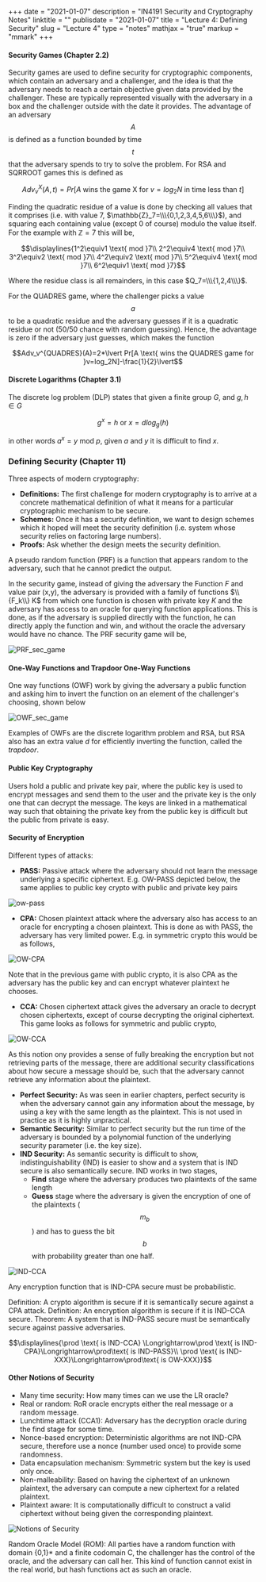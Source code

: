 +++
date = "2021-01-07"
description = "IN4191 Security and Cryptography Notes"
linktitle = ""
publisdate = "2021-01-07"
title = "Lecture 4: Defining Security"
slug = "Lecture 4"
type = "notes"
mathjax = "true"
markup = "mmark"
+++

#### Security Games (Chapter 2.2)

Security games are used to define security for cryptographic components, which contain an adversary and a challenger, and the idea is that the adversary needs to reach a certain objective given data provided by the challenger. These are typically represented visually with the adversary in a box and the challenger outside with the date it provides. The advantage of an adversary $$A$$ is defined as a function bounded by time $$t$$ that the adversary spends to try to solve the problem. For RSA and SQRROOT games this is defined as

$$Adv_v^X(A,t)=Pr[A \text{ wins the game X for }v=log_2N \text{ in time less than }t]$$

Finding the quadratic residue of a value is done by checking all values that it comprises (i.e. with value 7, $\mathbb{Z}_7=\\\{0,1,2,3,4,5,6\\\}$), and squaring each containing value (except 0 of course) modulo the value itself. For the example with $\mathbb{Z}=7$ this will be,

$$\displaylines{1^2\equiv1 \text{ mod }7\\
2^2\equiv4 \text{ mod }7\\
3^2\equiv2 \text{ mod }7\\
4^2\equiv2 \text{ mod }7\\
5^2\equiv4 \text{ mod }7\\
6^2\equiv1 \text{ mod }7}$$

Where the residue class is all remainders, in this case $Q_7=\\\{1,2,4\\\}$.

For the QUADRES game, where the challenger picks a value $$a$$ to be a quadratic residue and the adversary guesses if it is a quadratic residue or not (50/50 chance with random guessing). Hence, the advantage is zero if the adversary just guesses, which makes the function

$$Adv_v^{QUADRES}(A)=2*\lvert Pr[A \text{ wins the QUADRES game for }v=log_2N]-\frac{1}{2}\lvert$$

#### Discrete Logarithms (Chapter 3.1)

The discrete log problem (DLP) states that given a finite group $G$, and $g,h \in G$

$$g^x=h\text{ or }x=dlog_g(h)$$

in other words $a^x=y\text{ mod }p$, given $a$ and $y$ it is difficult to find $x$.

### Defining Security (Chapter 11)

Three aspects of modern cryptography:

- **Definitions:** The first challenge for modern cryptography is to arrive at a concrete mathematical definition of what it means for a particular cryptographic mechanism to be secure.
- **Schemes:** Once it has a security definition, we want to design schemes which it hoped will meet the security definition (i.e. system whose security relies on factoring large numbers).
- **Proofs:** Ask whether the design meets the security definition.

A pseudo random function (PRF) is a function that appears random to the adversary, such that he cannot predict the output.

In the security game, instead of giving the adversary the Function $F$ and value pair (x,y), the adversary is provided with a family of functions $\\{F_k\\} K$ from which one function is chosen with private key $K$ and the adversary has access to an oracle for querying function applications. This is done, as if the adversary is supplied directly with the function, he can directly apply the function and win, and without the oracle the adversary would have no chance. The PRF security game will be,

![PRF_sec_game](/images/IN4191/PRF_sec_game.png)

#### One-Way Functions and Trapdoor One-Way Functions

One way functions (OWF) work by giving the adversary a public function and asking him to invert the function on an element of the challenger's choosing, shown below

![OWF_sec_game](/images/IN4191/OWF_sec_game.png)

Examples of OWFs are the discrete logarithm problem and RSA, but RSA also has an extra value $d$ for efficiently inverting the function, called the _trapdoor_.

#### Public Key Cryptography

Users hold a public and private key pair, where the public key is used to encrypt messages and send them to the user and the private key is the only one that can decrypt the message. The keys are linked in a mathematical way such that obtaining the private key from the public key is difficult but the public from private is easy.

#### Security of Encryption

Different types of attacks:

- **PASS:** Passive attack where the adversary should not learn the message underlying a specific ciphertext. E.g. OW-PASS depicted below, the same applies to public key crypto with public and private key pairs

![ow-pass](/images/IN4191/OW_PASS.png)

- **CPA:** Chosen plaintext attack where the adversary also has access to an oracle for encrypting a chosen plaintext. This is done as with PASS, the adversary has very limited power.
E.g. in symmetric crypto this would be as follows,

![OW-CPA](/images/IN4191/OW_CPA.png)

Note that in the previous game with public crypto, it is also CPA as the adversary has the public key and can encrypt whatever plaintext he chooses.

- **CCA:** Chosen ciphertext attack gives the adversary an oracle to decrypt chosen ciphertexts, except of course decrypting the original ciphertext. This game looks as follows for symmetric and public crypto,

![OW-CCA](/images/IN4191/OW-CCA.png)

As this notion ony provides a sense of fully breaking the encryption but not retrieving parts of the message, there are additional security classifications about how secure a message should be, such that the adversary cannot retrieve any information about the plaintext.

- **Perfect Security:** As was seen in earlier chapters, perfect security is when the adversary cannot gain any information about the message, by using a key with the same length as the plaintext. This is not used in practice as it is highly unpractical.
- **Semantic Security:** Similar to perfect security but the run time of the adversary is bounded by a polynomial function of the underlying security parameter (i.e. the key size).
- **IND Security:** As semantic security is difficult to show, indistinguishability (IND) is easier to show and a system that is IND secure is also semantically secure. IND works in two stages,
  - **Find** stage where the adversary produces two plaintexts of the same length
  - **Guess** stage where the adversary is given the encryption of one of the plaintexts ($$m_b$$) and has to guess the bit $$b$$ with probability greater than one half.

![IND-CCA](/images/IN4191/IND-CCA.png)

Any encryption function that is IND-CPA secure must be probabilistic.

Definition: A crypto algorithm is secure if it is semantically secure against a CPA attack.
Definition: An encryption algorithm is secure if it is IND-CCA secure.
Theorem: A system that is IND-PASS secure must be semantically secure against passive adversaries.

$$\displaylines{\prod \text{ is IND-CCA} \Longrightarrow\prod \text{ is IND-CPA}\Longrightarrow\prod\text{ is IND-PASS}\\ \prod \text{ is IND-XXX}\Longrightarrow\prod\text{ is OW-XXX}}$$

#### Other Notions of Security

- Many time security: How many times can we use the LR oracle?
- Real or random: RoR oracle encrypts either the real message or a random message.
- Lunchtime attack (CCA1): Adversary has the decryption oracle during the find stage for some time.
- Nonce-based encryption: Deterministic algorithms are not IND-CPA secure, therefore use a nonce (number used once) to provide some randomness.
- Data encapsulation mechanism: Symmetric system but the key is used only once.
- Non-malleability: Based on having the ciphertext of an unknown plaintext, the adversary can compute a new ciphertext for a related plaintext.
- Plaintext aware: It is computationally difficult to construct a valid ciphertext without being given the corresponding plaintext.

![Notions of Security](/images/IN4191/NotionsOfSec.png)

Random Oracle Model (ROM): All parties have a random function with domain {0,1}* and a finite codomain C, the challenger has the control of the oracle, and the adversary can call her. This kind of function cannot exist in the real world, but hash functions act as such an oracle.
